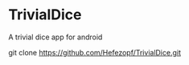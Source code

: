 TrivialDice
===========

A trivial dice app for android

git clone https://github.com/Hefezopf/TrivialDice.git